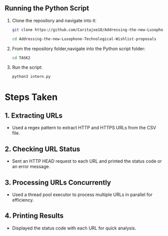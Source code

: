 ## Running the Python Script

1. Clone the repository and navigate into it:
   ```sh
   git clone https://github.com/Caritajoe18/Addressing-the-new-Lusophone-Technological-Wishlist-proposals.git
   ```
   ```sh
   cd Addressing-the-new-Lusophone-Technological-Wishlist-proposals
   ```
2. From the repository folder,navigate into the Python script folder:
   ```sh
   cd TASK2
   ```
3. Run the script:
   ```sh
   python3 intern.py
   ```

# Steps Taken

## 1. Extracting URLs

- Used a regex pattern to extract HTTP and HTTPS URLs from the CSV file.

## 2. Checking URL Status

- Sent an HTTP HEAD request to each URL and printed the status code or an error message.

## 3. Processing URLs Concurrently

- Used a thread pool executor to process multiple URLs in parallel for efficiency.

## 4. Printing Results

- Displayed the status code with each URL for quick analysis.
